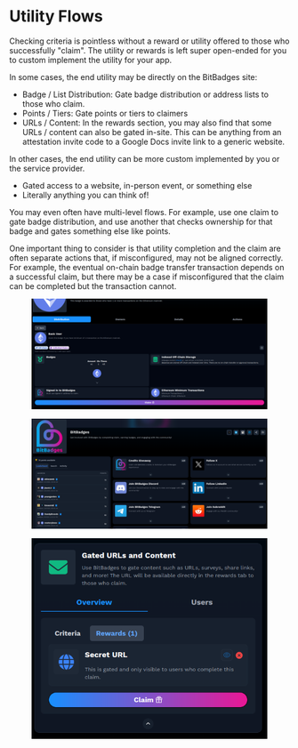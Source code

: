 # Utility Flows

Checking criteria is pointless without a reward or utility offered to those who successfully "claim". The utility or rewards is left super open-ended for you to custom implement the utility for your app.&#x20;

In some cases, the end utility may be directly on the BitBadges site:

* Badge / List Distribution: Gate badge distribution or address lists to those who claim.
* Points / Tiers: Gate points or tiers to claimers
* URLs / Content: In the rewards section, you may also find that some URLs / content can also be gated in-site. This can be anything from an attestation invite code to a Google Docs invite link to a generic website.

In other cases, the end utility can be more custom implemented by you or the service provider.

* Gated access to a website, in-person event, or something else
* Literally anything you can think of!

You may even often have multi-level flows. For example, use one claim to gate badge distribution, and use another that checks ownership for that badge and gates something else like points.

One important thing to consider is that utility completion and the claim are often separate actions that, if misconfigured, may not be aligned correctly. For example, the eventual on-chain badge transfer transaction depends on a successful claim, but there may be a case if misconfigured that the claim can be completed but the transaction cannot.

<figure><img src="../../.gitbook/assets/image (2) (1) (1) (1) (1) (1) (1) (1) (1).png" alt=""><figcaption></figcaption></figure>

<figure><img src="../../.gitbook/assets/image (3) (1) (1) (1) (1) (1) (1).png" alt=""><figcaption></figcaption></figure>



<figure><img src="../../.gitbook/assets/image (4) (1) (1).png" alt=""><figcaption></figcaption></figure>

